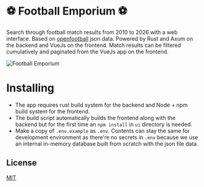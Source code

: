 # ⚽ Football Emporium ⚽

Search through football match results from 2010 to 2026 with a web interface. Based on [openfootball](https://github.com/openfootball) json data. Powered by Rust and Axum on the backend and VueJs on the frontend.
Match results can be filtered cumulatively and paginated from the VueJs app on the frontend.

![Football Emporium](https://github.com/burumdev/football-search-axum-vuejs/blob/main/screenshot.jpg)

# Installing

* The app requires rust build system for the backend and Node + npm build system for the frontend.
* The build script automatically builds the frontend along with the backend but for the first time an `npm install` in `ui` directory is needed.
* Make a copy of `.env.example` as `.env`. Contents can stay the same for development environment as there're no secrets in `.env` because we use an internal in-memory database built from scratch with the json file data.

## License

[MIT](https://choosealicense.com/licenses/mit/)
